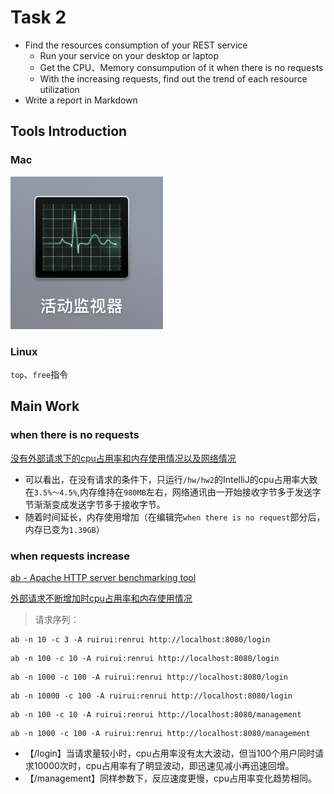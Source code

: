 # Task 2
- Find the resources consumption of your REST service
  - Run your service on your desktop or laptop
  - Get the CPU、Memory consumpution of it when there is no requests
  - With the increasing requests, find out the trend of each resource utilization
- Write a report in Markdown

## Tools Introduction
### Mac
 ![活动监视器](./pic1.png)
### Linux
 `top`、`free`指令

## Main Work
### when there is no requests
 [没有外部请求下的cpu占用率和内存使用情况以及网络情况](./norequests.mov)
- 可以看出，在没有请求的条件下，只运行`/hw/hw2`的IntelliJ的cpu占用率大致在`3.5%～4.5%`,内存维持在`980MB`左右，网络通讯由一开始接收字节多于发送字节渐渐变成发送字节多于接收字节。
- 随着时间延长，内存使用增加（在编辑完`when there is no request`部分后，内存已变为`1.39GB`）
### when requests increase
 [ab - Apache HTTP server benchmarking tool](http://httpd.apache.org/docs/2.2/programs/ab.html)

 [外部请求不断增加时cpu占用率和内存使用情况](./inrequests.mov)

> 请求序列：
```aidl
ab -n 10 -c 3 -A ruirui:renrui http://localhost:8080/login
```
```aidl
ab -n 100 -c 10 -A ruirui:renrui http://localhost:8080/login
```
```aidl
ab -n 1000 -c 100 -A ruirui:renrui http://localhost:8080/login
```
```aidl
ab -n 10000 -c 100 -A ruirui:renrui http://localhost:8080/login
```
```aidl
ab -n 100 -c 10 -A ruirui:renrui http://localhost:8080/management
```
```aidl
ab -n 1000 -c 100 -A ruirui:renrui http://localhost:8080/management
```
- 【/login】当请求量较小时，cpu占用率没有太大波动，但当100个用户同时请求10000次时，cpu占用率有了明显波动，即迅速见减小再迅速回增。
- 【/management】同样参数下，反应速度更慢，cpu占用率变化趋势相同。